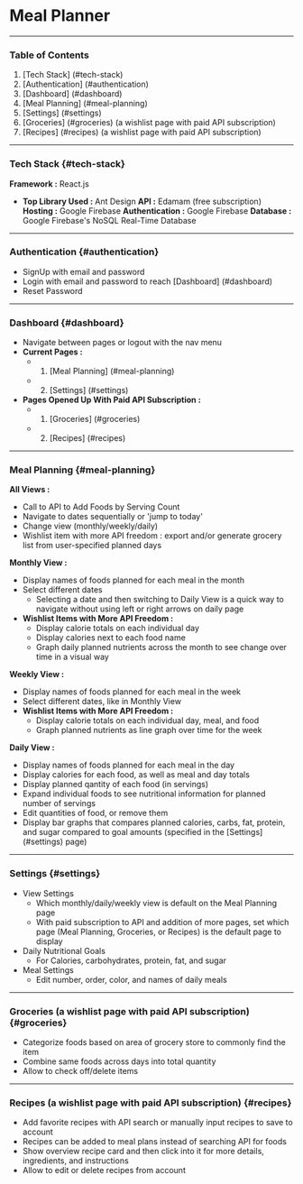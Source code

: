 # Meal Planner

---

### Table of Contents

1. [Tech Stack] (#tech-stack)
2. [Authentication] (#authentication)
3. [Dashboard] (#dashboard)
4. [Meal Planning] (#meal-planning)
5. [Settings] (#settings)
6. [Groceries] (#groceries) (a wishlist page with paid API subscription)
7. [Recipes] (#recipes) (a wishlist page with paid API subscription)

---

### Tech Stack {#tech-stack}

**Framework :** React.js

- **Top Library Used :** Ant Design
  **API :** Edamam (free subscription)
  **Hosting :** Google Firebase
  **Authentication :** Google Firebase
  **Database :** Google Firebase's NoSQL Real-Time Database

---

### Authentication {#authentication}

- SignUp with email and password
- Login with email and password to reach [Dashboard] (#dashboard)
- Reset Password

---

### Dashboard {#dashboard}

- Navigate between pages or logout with the nav menu
- **Current Pages :**
  - 1. [Meal Planning] (#meal-planning)
  - 2. [Settings] (#settings)
- **Pages Opened Up With Paid API Subscription :**
  - 1. [Groceries] (#groceries)
  - 2. [Recipes] (#recipes)

---

### Meal Planning {#meal-planning}

**All Views :**

- Call to API to Add Foods by Serving Count
- Navigate to dates sequentially or 'jump to today'
- Change view (monthly/weekly/daily)
- Wishlist item with more API freedom : export and/or generate grocery list from user-specified planned days

**Monthly View :**

- Display names of foods planned for each meal in the month
- Select different dates
  - Selecting a date and then switching to Daily View is a quick way to navigate without using left or right arrows on daily page
- **Wishlist Items with More API Freedom :**
  - Display calorie totals on each individual day
  - Display calories next to each food name
  - Graph daily planned nutrients across the month to see change over time in a visual way

**Weekly View :**

- Display names of foods planned for each meal in the week
- Select different dates, like in Monthly View
- **Wishlist Items with More API Freedom :**
  - Display calorie totals on each individual day, meal, and food
  - Graph planned nutrients as line graph over time for the week

**Daily View :**

- Display names of foods planned for each meal in the day
- Display calories for each food, as well as meal and day totals
- Display planned qantity of each food (in servings)
- Expand individual foods to see nutritional information for planned number of servings
- Edit quantities of food, or remove them
- Display bar graphs that compares planned calories, carbs, fat, protein, and sugar compared to goal amounts (specified in the [Settings] (#settings) page)

---

### Settings {#settings}

- View Settings
  - Which monthly/daily/weekly view is default on the Meal Planning page
  - With paid subscription to API and addition of more pages, set which page (Meal Planning, Groceries, or Recipes) is the default page to display
- Daily Nutritional Goals
  - For Calories, carbohydrates, protein, fat, and sugar
- Meal Settings
  - Edit number, order, color, and names of daily meals

---

### Groceries (a wishlist page with paid API subscription) {#groceries}

- Categorize foods based on area of grocery store to commonly find the item
- Combine same foods across days into total quantity
- Allow to check off/delete items

---

### Recipes (a wishlist page with paid API subscription) {#recipes}

- Add favorite recipes with API search or manually input recipes to save to account
- Recipes can be added to meal plans instead of searching API for foods
- Show overview recipe card and then click into it for more details, ingredients, and instructions
- Allow to edit or delete recipes from account
